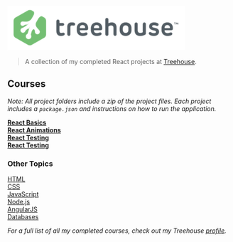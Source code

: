 ![Treehouse](treehouse.png)

> A collection of my completed React projects at [Treehouse](https://teamtreehouse.com).

## Courses

*Note: All project folders include a zip of the project files. Each project includes a `package.json` and instructions on how to run the application.*  

**[React Basics](https://github.com/adamelliotfields/treehouse-react/tree/master/react-basics)**  
**[React Animations](https://github.com/adamelliotfields/treehouse-react/tree/master/react-animations)**  
**[React Testing](https://github.com/adamelliotfields/treehouse-react/tree/master/react-testing)**  
**[React Testing](https://github.com/adamelliotfields/treehouse-react/tree/master/react-data-fetching)**  

### Other Topics

[HTML](https://github.com/adamelliotfields/treehouse-html)  
[CSS](https://github.com/adamelliotfields/treehouse-css)  
[JavaScript](https://github.com/adamelliotfields/treehouse-javascript)  
[Node.js](https://github.com/adamelliotfields/treehouse-node)  
[AngularJS](https://github.com/adamelliotfields/treehouse-angular)  
[Databases](https://github.com/adamelliotfields/treehouse-db)  

*For a full list of all my completed courses, check out my Treehouse [profile](https://teamtreehouse.com/adamelliotfields).*  
